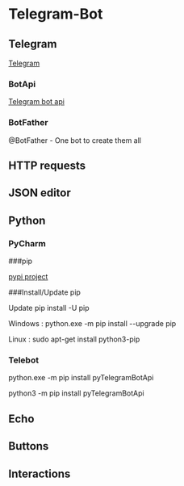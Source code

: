# Telegram-Bot

## Telegram
[Telegram](https://telegram.org/ "Telegram's official page")

### BotApi
[Telegram bot api](https://core.telegram.org/bots/api)

### BotFather
@BotFather - One bot to create them all

## HTTP requests

## JSON editor

## Python

### PyCharm

###pip

[pypi project](https://pypi.org/project/pip/)

###Install/Update pip

Update pip install -U pip

﻿Windows : python.exe -m pip install --upgrade pip

Linux : sudo apt-get install python3-pip

### Telebot

﻿python.exe -m pip install pyTelegramBotApi

python3 -m pip install pyTelegramBotApi


## Echo

## Buttons

## Interactions

